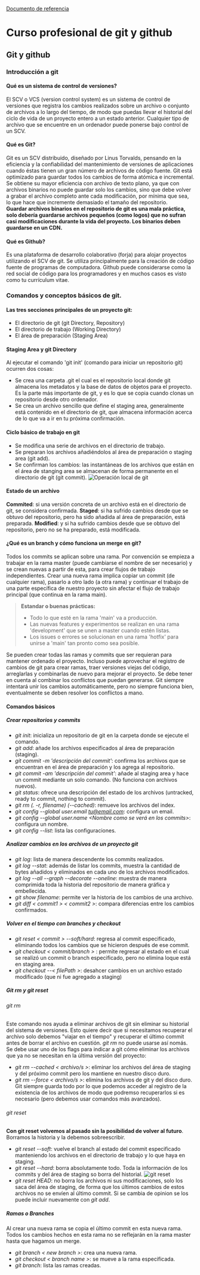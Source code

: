 [Documento de referencia](https://docs.google.com/document/d/1ABxd-lB_nl1El3fF8dJDL7VeZpM6D3uAhK5I7QKKZuk/edit)
# Curso profesional de git y github
## Git y github
### Introducción a git
#### Qué es un sistema de control de versiones?
El SCV o VCS (version control system) es un sistema de control de versiones que registra los cambios realizados sobre un archivo o conjunto de archivos a lo largo del tiempo, de modo que puedas llevar el historial del ciclo de vida de un proyecto entero a un estado anterior. Cualquier tipo de archivo que se encuentre en un ordenador puede ponerse bajo control de un SCV.
#### Qué es Git?
Git es un SCV distribuido, diseñado por Linus Torvalds, pensando en la eficiencia y la confiabilidad del mantenimiento de versiones de aplicaciones cuando éstas tienen un gran número de archivos de código fuente. Git está optimizado para guardar todos los cambios de forma atómica e incremental.
Se obtiene su mayor eficiencia con archivo de texto plano, ya que con archivos binarios no puede guardar solo los cambios, sino que debe volver a grabar el archivo completo ante cada modificación, por mínima que sea, lo que hace que incremente demasiado el tamaño del repositorio.      
      **Guardar archivos binarios en el repositorio de git es una mala práctica, solo debería guardarse archivos pequeños (como logos) que no sufran casi modificaciones durante la vida del proyecto. Los binarios deben guardarse en un CDN.**

#### Qué es Github?
Es una plataforma de desarrollo colaborativo (forja) para alojar proyectos utilizando el SCV de git. Se utiliza principalmente para la creación de código fuente de programas de computadora.
Github puede considerarse como la red social de código para los programadores y en muchos casos es visto como tu currículum vitae.
### Comandos y conceptos básicos de git.
#### Las tres secciones principales de un proyecto git:
- El directorio de git (git Directory, Repository)
- El directorio de trabajo (Working Directory)
- El área de preparación (Staging Area)
#### Staging Area y git Directory
Al ejecutar el comando 'git init' (comando para iniciar un repositorio git) ocurren dos cosas:
- Se crea una carpeta .git el cual es el repositorio local donde git almacena los metadatos y la base de datos de objetos para el proyecto. Es la parte más importante de git, y es lo que se copia cuando clonas un repositorio desde otro ordenador.
- Se crea un archivo sencillo que define el staging area, generalmente está contenido en el directorio de git, que almacena información acerca de lo que va a ir en tu próxima confirmación.
#### Ciclo básico de trabajo en git
- Se modifica una serie de archivos en el directorio de trabajo.
- Se preparan los archivos añadiéndolos al área de preparación o staging area (git add).
- Se confirman los cambios: las instantáneas de los archivos que están en el área de stanging area se almacenan de forma permanente en el directorio de git (git commit).
![Operación local de git](./utils/staging.jpeg)
#### Estado de un archivo
**Commited**: si una versión concreta de un archivo está en el directorio de git, se considera confirmada.
**Staged**: si ha sufrido cambios desde que se obtuvo del repositorio, pero ha sido añadida al área de preparación, está preparada.
**Modified**: y si ha sufrido cambios desde que se obtuvo del repositorio, pero no se ha preparado, está modificada.
#### ¿Qué es un branch y cómo funciona un merge en git?
Todos los commits se aplican sobre una rama. Por convención se empieza a trabajar en la rama master (puede cambiarse el nombre de ser necesario) y se crean nuevas a partir de esta, para crear flujos de trabajo independientes.
Crear una nueva rama implica copiar un commit (de cualquier rama), pasarlo a otro lado (a otra rama) y continuar el trabajo de una parte específica de nuestro proyecto sin afectar el flujo de trabajo principal (que continua en la rama main).
> **Estandar o buenas prácticas:**
> - Todo lo que esté en la rama 'main' va a producción.
> - Las nuevas features y experimentos se realizan en una rama 'development' que se unen a master cuando estén listas.
> - Los issues o errores se solucionan en una rama 'hotfix' para unirse a 'main' tan pronto como sea posible.

Se pueden crear todas las ramas y commits que ser requieran para mantener ordenado el proyecto. Incluso puede aprovechar el registro de cambios de git para crear ramas, traer versiones viejas del código, arreglarlas y combinarlas de nuevo para mejorar el proyecto.
Se debe tener en cuenta al combinar los conflictos que puedan generarse. Git siempre intentará unir los cambios automáticamente, pero no siempre funciona bien, eventualmente se deben resolver los conflictos a mano.
#### Comandos básicos
##### Crear repositorios y commits
- *git init*: inicializa un repositorio de git en la carpeta donde se ejecute el comando.
- *git add*: añade los archivos especificados al área de preparación (staging).
- *git commit -m 'descripción del commit'*: confirma los archivos que se encuentran en el área de preparación y los agrega al repositorio.
- *git commit -am 'descripción del commit'*: añade al staging area y hace un commit mediante un solo comando. (No funciona con archivos nuevos).
- *git status*: ofrece una descripción del estado de los archivos (untracked, ready to commit, nothing to commit).
- *git rm (. -r, filename) (--cached)*: remueve los archivos del index.
- *git config --global user.email <tu@email.com>*: configura un email.
- *git config --global user.name <Nombre como se verá en los commits>*: configura un nombre.
- *git config --list*: lista las configuraciones.
##### Analizar cambios en los archivos de un proyecto git
- *git log*: lista de manera descendente los commits realizados.
- *git log --stat*: además de listar los commits, muestra la cantidad de bytes añadidos y eliminados en cada uno de los archivos modificados.
- *git log --all --graph --decorate --oneline*: muestra de manera comprimida toda la historia del repositorio de manera gráfica y embellecida.
- *git show filename*: permite ver la historia de los cambios de una archivo.
- *git diff < commit1 > < commit2 >*: compara diferencias entre los cambios confirmados.
##### Volver en el tiempo con branches y checkout
- *git reset < commit > --soft/hard*: regresa al commit especificado, eliminando todos los cambios que se hicieron después de ese commit.
- *git checkout < commit/branch > <filename>*: permite regresar al estado en el cual se realizó un commit o branch especificado, pero no elimina loque está en staging area.
- *git checkout --< filePath >*: desahcer cambios en un archivo estado modificado (que ni fue agregado a staging)
##### Git rm y git reset
###### git rm
Este comando nos ayuda a eliminar archivos de git sin eliminar su historial del sistema de versiones. Esto quiere decir que si necesitamos recuperar el archivo solo debemos "viajar en el tiempo" y recuperar el último commit antes de borrar el archivo en cuestión.
*git rm* no puede usarse así nomás. Se debe usar uno de los flags para indicar a git cómo eliminar los archivos que ya no se necesitan en la última versión del proyecto:
- *git rm --cached < archivo/s >*: eliminar los archivos del área de staging y del próximo commit pero los mantiene en nuestro disco duro.
- *git rm --force < archivo/s >*: elimina los archivos de git y del disco duro. Git siempre guarda todo por lo que podemos acceder al registro de la existencia de los archivos de modo que podremso recuperarlos si es necesario (pero debemos usar comandos más avanzados).
###### git reset
**Con git reset volvemos al pasado sin la posibilidad de volver al futuro**. Borramos la historia y la debemos sobreescribir.
- *git reset --soft*: vuelve el branch al estado del commit especificado manteniendo los archivos en el directorio de trabajo y lo que haya en staging.
- *git reset --hard*: borra absolutamente todo. Toda la información de los commits y del área de staging so borra del historial.
![git reset](./utils/gitreset.png)
- *git reset HEAD*: no borra los archivos ni sus modificaciones, solo los saca del área de staging, de forma que los últimos cambios de estos archivos no se envíen al último commit. Si se cambia de opinion se los puede incluir nuevamente con *git add*.
##### Ramas o Branches
Al crear una nueva rama se copia el último commit en esta nueva rama. Todos los cambios hechos en esta rama no se reflejarán en la rama master hasta que hagamos un merge.
- *git branch < new branch >*: crea una nueva rama.
- *git checkout < branch name >*: se mueve a la rama especificada.
- *git branch*: lista las ramas creadas.